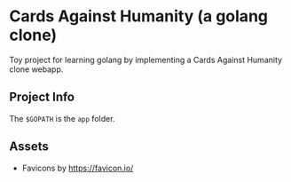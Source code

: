 # Cards Against Humanity (a golang clone)

Toy project for learning golang by implementing a Cards Against Humanity clone webapp.

## Project Info

The `$GOPATH` is the `app` folder.

## Assets

- Favicons by <https://favicon.io/>
